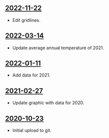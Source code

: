 ## [2022-11-22](https://github.com/faktaoklimatu/graphics/blob/3f4d5bec95165d677a858ae247600402d12d9828/data-visualization/infographics/climate-indicators/czechia/annual-average-temperature-in-czechia/cs-teplota-cr.ai)

- Edit gridlines.

## [2022-03-14](https://github.com/faktaoklimatu/graphics/blob/4d8c1aa13ebbe293374ce82dcb7a41665473b3a8/data-visualization/climate-indicators/czechia/annual-average-temperature-in-czechia/cs-teplota-cr.ai)

- Update average annual temperature of 2021.

## [2022-01-11](https://github.com/faktaoklimatu/graphics/blob/bb537b03e360c560026a91678661dadbbbf381d0/data-visualization/climate-indicators/czechia/annual-average-temperature-in-czechia/cs-teplota-cr.ai)

- Add data for 2021.

## [2021-02-27](https://github.com/faktaoklimatu/graphics/blob/adefb31b63777cf27201c761c1f134d9d4c3ba09/data-visualization/climate-indicators/czechia/annual-average-temperature-in-czechia/cs-teplota-cr.ai)

- Update graphic with data for 2020.

## [2020-10-23](https://github.com/faktaoklimatu/graphics/blob/b253427fcc97a23462362b3a7615fba73ef8dc32/Data%20visualization/Climate%20indicators/Czechia/Annual%20average%20temperature%20in%20Czechia/cs-teplota-cr.ai)

- Initial upload to git.

